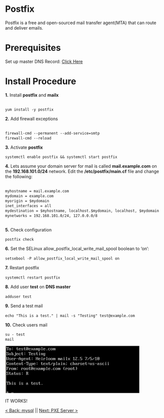 # Postfix

Postfix is a free and open-sourced mail transfer agent(MTA) that can route and deliver emails.

# Prerequisites

Set up master DNS Record: [Click Here](https://github.com/sxcdennis/Linux-Guides/blob/master/dns.md "Click here")



# Install Procedure

**1.** Install **postfix** and **mailx**

```

yum install -y postfix

```

**2.** Add firewall exceptions

```

firewall-cmd --permanent --add-service=smtp
firewall-cmd --reload

```

**3.** Activate **postfix**

```
systemctl enable postfix && systemctl start postfix

```


**4.** Lets assume your domain server for mail is called **mail.example.com** on the **192.168.101.0/24** network.
Edit the **/etc/postfix/main.cf** file and change the following:

```

myhostname = mail.example.com
mydomain = example.com
myorigin = $mydomain
inet_interfaces = all
mydestination = $myhostname, localhost.$mydomain, localhost, $mydomain
mynetworks = 192.168.101.0/24, 127.0.0.0/8


```

**5.** Check configuration

```
postfix check
```

**6.** Set the SELinux allow_postfix_local_write_mail_spool boolean to ‘on‘:

`setsebool -P allow_postfix_local_write_mail_spool on`


**7.** Restart postfix

`systemctl restart postfix`


**8.** Add user **test** on **DNS master**

`adduser test`

**9.**  Send a test mail

`echo "This is a test." | mail -s "Testing" test@example.com `

**10.** Check users mail

```
su - test
mail
```

![postfix1](https://github.com/sxcdennis/Linux-Guides/blob/master/images/postfix1.png?raw=true)


IT WORKS!


 [< Back: mysql](https://github.com/sxcdennis/Linux-Guides/blob/master/mysql.md "mysql") || [Next: PXE Server >](https://github.com/sxcdennis/Linux-Guides/blob/master/pxe.md "pxe sever")
